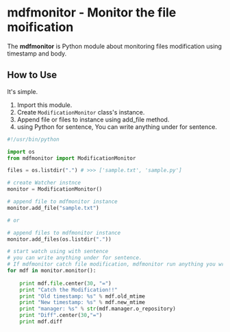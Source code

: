 # mdfmonitor - Monitor the file moification

The **mdfmonitor** is Python module about monitoring files modification using timestamp and body.

## How to Use

It's simple. 

1. Import this module.
2. Create `ModificationMonitor` class's instance.
3. Append file or files to instance using add_file method.
4. using Python for sentence, You can write anything under for sentence.

```python
#!/usr/bin/python

import os
from mdfmonitor import ModificationMonitor

files = os.listdir(".") # >>> ['sample.txt', 'sample.py']

# create Watcher instnce
monitor = ModificationMonitor()

# append file to mdfmonitor instance
monitor.add_file("sample.txt")

# or 

# append files to mdfmonitor instance
monitor.add_files(os.listdir("."))

# start watch using with sentence
# you can write anything under for sentence.
# If mdfmonitor catch file modification, mdfmonitor run anything you written
for mdf in monitor.monitor():
    
    print mdf.file.center(30, "=")
    print "Catch the Modification!!"
    print "Old timestamp: %s" % mdf.old_mtime
    print "New timestamp: %s" % mdf.new_mtime
    print "manager: %s" % str(mdf.manager.o_repository)
    print "Diff".center(30,"=")
    print mdf.diff

```

